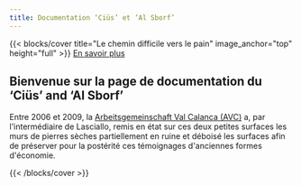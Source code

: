 ```yaml
---
title: Documentation ‘Ciüs’ et ‘Al Sborf’
---
```


{{< blocks/cover title="Le chemin difficile vers le pain" image_anchor="top" height="full" >}}
<a class="btn btn-lg btn-primary me-3 mb-4" href="/fr/docs/">
En savoir plus<i class="fas fa-arrow-alt-circle-right ms-2"></i>
</a>
<h2>
Bienvenue sur la page de documentation du ‘Ciüs’ and ‘Al Sborf’
</h2>
<p class="lead mt-5">
Entre 2006 et 2009, la <a href="https://www.calanca.org">Arbeitsgemeinschaft Val Calanca (AVC)</a> a, 
par l'intermédiaire de Lasciallo, remis en état sur ces deux petites surfaces les murs de pierres sèches 
partiellement en ruine et déboisé les surfaces afin de préserver pour la postérité 
ces témoignages d'anciennes formes d'économie.
</p>
{{< /blocks/cover >}}

